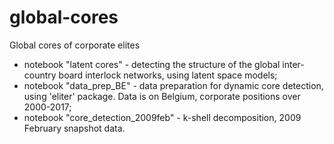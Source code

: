 # global-cores
Global cores of corporate elites

* notebook "latent cores" - detecting the structure of the global inter-country board interlock networks, using latent space models;
* notebook "data_prep_BE" - data preparation for dynamic core detection, using 'eliter' package. Data is on Belgium, corporate positions over 2000-2017;
* notebook "core_detection_2009feb" - k-shell decomposition, 2009 February snapshot data.
